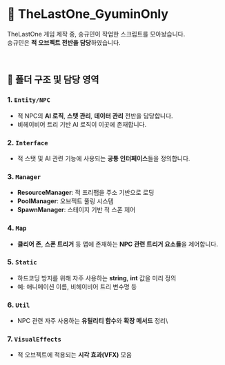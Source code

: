# 🧐 TheLastOne_GyuminOnly
TheLastOne 게임 제작 중, 송규민이 작업한 스크립트를 모아놨습니다. <br>
송규민은 **적 오브젝트 전반을 담당**하였습니다.  

<br>

## 📁 폴더 구조 및 담당 영역

### 1. `Entity/NPC`
- 적 NPC의 **AI 로직**, **스탯 관리**, **데이터 관리** 전반을 담당합니다.
- 비헤이비어 트리 기반 AI 로직이 이곳에 존재합니다.

### 2. `Interface`
- 적 스탯 및 AI 관련 기능에 사용되는 **공통 인터페이스**들을 정의합니다.

### 3. `Manager`
- **ResourceManager**: 적 프리팹을 주소 기반으로 로딩
- **PoolManager**: 오브젝트 풀링 시스템
- **SpawnManager**: 스테이지 기반 적 스폰 제어

### 4. `Map`
- **클리어 존**, **스폰 트리거** 등 맵에 존재하는 **NPC 관련 트리거 요소들**을 제어합니다.

### 5. `Static`
- 하드코딩 방지를 위해 자주 사용하는 **string**, **int** 값을 미리 정의
- 예: 애니메이션 이름, 비헤이비어 트리 변수명 등

### 6. `Util`
- NPC 관련 자주 사용하는 **유틸리티 함수**와 **확장 메서드** 정리\

### 7. `VisualEffects`
- 적 오브젝트에 적용되는 **시각 효과(VFX)** 모음
